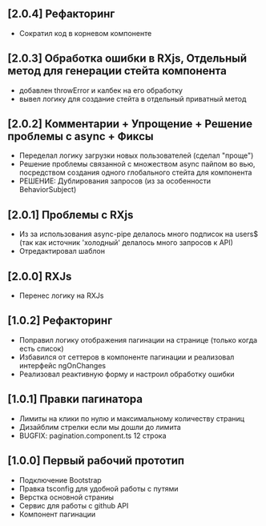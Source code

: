 ## [2.0.4] Рефакторинг
* Сократил код в корневом компоненте

## [2.0.3] Обработка ошибки в RXjs, Отдельный метод для генерации стейта компонента
* добавлен throwError и калбек на его обработку
* вывел логику для создание стейта в отдельный приватный метод

## [2.0.2] Комментарии + Упрощение + Решение проблемы с async + Фиксы
* Переделал логику загрузки новых пользователей (сделал "проще")
* Решение проблемы связанной с множеством async пайпом во вью, посредством создания одного глобального стейта для компонента
* РЕШЕНИЕ: Дублирования запросов (из за особенности BehaviorSubject)

## [2.0.1] Проблемы с RXjs
* Из за использования async-pipe делалось много подписок на users$ (так как источник 'холодный' делалось много запросов к API)
* Отредактировал шаблон

## [2.0.0] RXJs
* Перенес логику на RXJs

## [1.0.2] Рефакторинг
* Поправил логику отображения пагинации на странице (только когда есть список)
* Избавился от сеттеров в компоненте пагинации и реализовал интерфейс ngOnChanges
* Реализовал реактивную форму и настроил обработку ошибки

## [1.0.1] Правки пагинатора
* Лимиты на клики по нулю и максимальному количеству страниц
* Дизайблим стрелки если мы дошли до лимита
* BUGFIX: pagination.component.ts 12 строка

## [1.0.0] Первый рабочий прототип
* Подключение Bootstrap
* Правка tsconfig для удобной работы с путями
* Верстка основной страниы
* Сервис для работы с github API
* Компонент пагинации